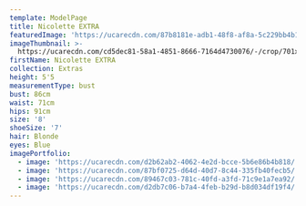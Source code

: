```yaml
---
template: ModelPage
title: Nicolette EXTRA
featuredImage: 'https://ucarecdn.com/87b8181e-adb1-48f8-af8a-5c229bb4b12e/'
imageThumbnail: >-
  https://ucarecdn.com/cd5dec81-58a1-4851-8666-7164d4730076/-/crop/701x1081/32,19/-/preview/
firstName: Nicolette EXTRA
collection: Extras
height: 5'5
measurementType: bust
bust: 86cm
waist: 71cm
hips: 91cm
size: '8'
shoeSize: '7'
hair: Blonde
eyes: Blue
imagePortfolio:
  - image: 'https://ucarecdn.com/d2b62ab2-4062-4e2d-bcce-5b6e86b4b818/'
  - image: 'https://ucarecdn.com/87bf0725-d64d-40d7-8c44-335fb40fecb5/'
  - image: 'https://ucarecdn.com/89467c03-781c-40fd-a3fd-71c9e1a7ea92/'
  - image: 'https://ucarecdn.com/d2db7c06-b7a4-4feb-b29d-b8d034df19f4/'
---
```


